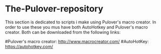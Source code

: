 # The-Pulover-repository
This section is dedicated to scripts i make using Pulover's macro creator. In order to use these you mus have both AutoHotkey and Pulover's macro creator. Both can be downloaded from the following links:

#Pulover's macro creator: http://www.macrocreator.com/
#AutoHotKey: https://autohotkey.com/
